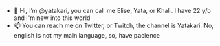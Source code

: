 - 👋 Hi, I’m @yatakari, you can call me Elise, Yata, or Khali. I have 22 y/o and I'm new into this world
- 📫 You can reach me on Twitter, or Twitch, the channel is Yatakari. No, english is not my main language, so, have pacience
